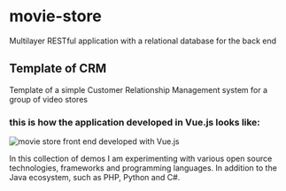 # movie-store
Multilayer RESTful application with a relational database for the back end

## Template of CRM
Template of a simple Customer Relationship Management system for a group of video stores

### this is how the application developed in Vue.js looks like:

![movie store front end developed with Vue.js]()

In this collection of demos I am experimenting with various open source technologies, frameworks and programming languages. 
In addition to the Java ecosystem, such as PHP, Python and C#.

